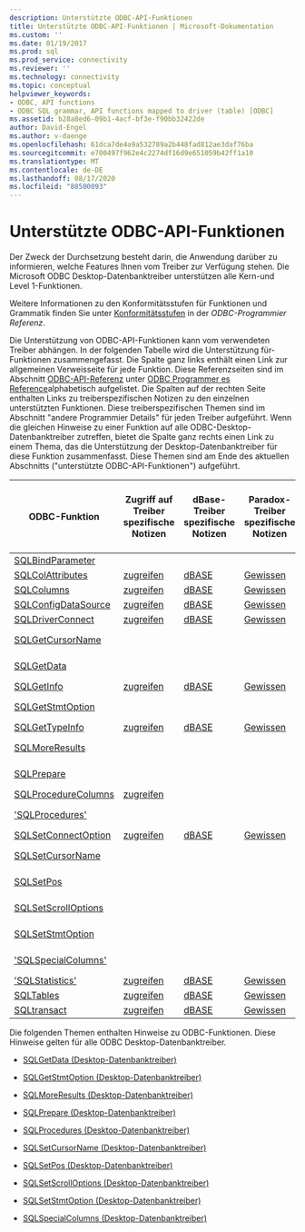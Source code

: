 ```yaml
---
description: Unterstützte ODBC-API-Funktionen
title: Unterstützte ODBC-API-Funktionen | Microsoft-Dokumentation
ms.custom: ''
ms.date: 01/19/2017
ms.prod: sql
ms.prod_service: connectivity
ms.reviewer: ''
ms.technology: connectivity
ms.topic: conceptual
helpviewer_keywords:
- ODBC, API functions
- ODBC SQL grammar, API functions mapped to driver (table) [ODBC]
ms.assetid: b28a8ed6-09b1-4acf-bf3e-f90bb32422de
author: David-Engel
ms.author: v-daenge
ms.openlocfilehash: 61dca7de4a9a532789a2b448fad812ae3daf76ba
ms.sourcegitcommit: e700497f962e4c2274df16d9e651059b42ff1a10
ms.translationtype: MT
ms.contentlocale: de-DE
ms.lasthandoff: 08/17/2020
ms.locfileid: "88500093"
---
```

# <a name="supported-odbc-api-functions"></a>Unterstützte ODBC-API-Funktionen
Der Zweck der Durchsetzung besteht darin, die Anwendung darüber zu informieren, welche Features Ihnen vom Treiber zur Verfügung stehen. Die Microsoft ODBC Desktop-Datenbanktreiber unterstützen alle Kern-und Level 1-Funktionen.  
  
 Weitere Informationen zu den Konformitätsstufen für Funktionen und Grammatik finden Sie unter [Konformitätsstufen](../../odbc/reference/develop-app/conformance-levels.md) in der *ODBC-Programmier Referenz*.  
  
 Die Unterstützung von ODBC-API-Funktionen kann vom verwendeten Treiber abhängen. In der folgenden Tabelle wird die Unterstützung für-Funktionen zusammengefasst. Die Spalte ganz links enthält einen Link zur allgemeinen Verweisseite für jede Funktion. Diese Referenzseiten sind im Abschnitt [ODBC-API-Referenz](../../odbc/reference/syntax/odbc-api-reference.md) unter [ODBC Programmer es Reference](../../odbc/reference/odbc-programmer-s-reference.md)alphabetisch aufgelistet. Die Spalten auf der rechten Seite enthalten Links zu treiberspezifischen Notizen zu den einzelnen unterstützten Funktionen. Diese treiberspezifischen Themen sind im Abschnitt "andere Programmier Details" für jeden Treiber aufgeführt. Wenn die gleichen Hinweise zu einer Funktion auf alle ODBC-Desktop-Datenbanktreiber zutreffen, bietet die Spalte ganz rechts einen Link zu einem Thema, das die Unterstützung der Desktop-Datenbanktreiber für diese Funktion zusammenfasst. Diese Themen sind am Ende des aktuellen Abschnitts ("unterstützte ODBC-API-Funktionen") aufgeführt.  
  
|ODBC-Funktion|Zugriff auf Treiber spezifische Notizen|dBase-Treiber spezifische Notizen|Paradox-Treiber spezifische Notizen|Treiber spezifische Hinweise zu Textdateien|Excel-Treiber spezifische Notizen|Hinweise, die für alle Treiber relevant sind|  
|-------------------|-----------------------------------|----------------------------------|------------------------------------|--------------------------------------|----------------------------------|-----------------------------------|  
|[SQLBindParameter](../../odbc/reference/syntax/sqlbindparameter-function.md)|||||[Excel](../../odbc/microsoft/sqlbindparameter-excel-driver.md)||  
|[SQLColAttributes](../../odbc/reference/syntax/sqlcolattributes-function.md)|[zugreifen](../../odbc/microsoft/sqlcolattributes-access-driver.md)|[dBASE](../../odbc/microsoft/sqlcolattributes-dbase-driver.md)|[Gewissen](../../odbc/microsoft/sqlcolattributes-paradox-driver.md)|[Textdatei](../../odbc/microsoft/sqlcolattributes-text-file-driver.md)|[Excel](../../odbc/microsoft/sqlcolattributes-excel-driver.md)||  
|[SQLColumns](../../odbc/reference/syntax/sqlcolattributes-function.md)|[zugreifen](../../odbc/microsoft/sqlcolattributes-access-driver.md)|[dBASE](../../odbc/microsoft/sqlcolattributes-dbase-driver.md)|[Gewissen](../../odbc/microsoft/sqlcolattributes-paradox-driver.md)|[Textdatei](../../odbc/microsoft/sqlcolattributes-text-file-driver.md)|[Excel](../../odbc/microsoft/sqlcolattributes-excel-driver.md)||  
|[SQLConfigDataSource](../../odbc/reference/syntax/sqlconfigdatasource-function.md)|[zugreifen](../../odbc/microsoft/sqlconfigdatasource-access-driver.md)|[dBASE](../../odbc/microsoft/sqlconfigdatasource-dbase-driver.md)|[Gewissen](../../odbc/microsoft/sqlconfigdatasource-paradox-driver.md)|[Textdatei](../../odbc/microsoft/sqlconfigdatasource-text-file-driver.md)|[Excel](../../odbc/microsoft/odbc-jet-sqlconfigdatasource-excel-driver.md)||  
|[SQLDriverConnect](../../odbc/reference/syntax/sqldriverconnect-function.md)|[zugreifen](../../odbc/microsoft/sqldriverconnect-access-driver.md)|[dBASE](../../odbc/microsoft/sqldriverconnect-dbase-driver.md)|[Gewissen](../../odbc/microsoft/sqldriverconnect-paradox-driver.md)|[Textdatei](../../odbc/microsoft/sqldriverconnect-text-file-driver.md)|[Excel](../../odbc/microsoft/sqldriverconnect-excel-driver.md)||  
|[SQLGetCursorName](../../odbc/reference/syntax/sqlgetcursorname-function.md)||||||[Alle Treiber](../../odbc/microsoft/sqlgetcursorname-desktop-database-drivers.md)|  
|[SQLGetData](../../odbc/reference/syntax/sqlgetdata-function.md)||||||[Alle Treiber](../../odbc/microsoft/sqlgetdata-desktop-database-drivers.md)|  
|[SQLGetInfo](../../odbc/reference/syntax/sqlgetinfo-function.md)|[zugreifen](../../odbc/microsoft/sqlgetinfo-access-driver.md)|[dBASE](../../odbc/microsoft/sqlgetinfo-dbase-driver.md)|[Gewissen](../../odbc/microsoft/sqlgetinfo-paradox-driver.md)|[Textdatei](../../odbc/microsoft/sqlgetinfo-text-file-driver.md)|[Excel](../../odbc/microsoft/sqlgetinfo-excel-driver.md)|
|[SQLGetStmtOption](../../odbc/reference/syntax/sqlgetstmtoption-function.md)||||||[Alle Treiber](../../odbc/microsoft/sqlgetstmtoption-desktop-database-drivers.md)|  
|[SQLGetTypeInfo](../../odbc/reference/syntax/sqlgettypeinfo-function.md)|[zugreifen](../../odbc/microsoft/sqlgettypeinfo-access-driver.md)|[dBASE](../../odbc/microsoft/sqlgettypeinfo-dbase-driver.md)|[Gewissen](../../odbc/microsoft/sqlgettypeinfo-paradox-driver.md)|[Textdatei](../../odbc/microsoft/sqlgettypeinfo-text-file-driver.md)|[Excel](../../odbc/microsoft/sqlgettypeinfo-excel-driver.md)||  
|[SQLMoreResults](../../odbc/reference/syntax/sqlmoreresults-function.md)||||||[Alle Treiber](../../odbc/microsoft/sqlmoreresults-desktop-database-drivers.md)|  
|[SQLPrepare](../../odbc/reference/syntax/sqlprepare-function.md)||||||[Alle Treiber](../../odbc/microsoft/sqlprepare-desktop-database-drivers.md)|  
|[SQLProcedureColumns](../../odbc/reference/syntax/sqlprocedurecolumns-function.md)|[zugreifen](../../odbc/microsoft/sqlprocedurecolumns-access-driver.md)||||||  
|['SQLProcedures'](../../odbc/reference/syntax/sqlprocedures-function.md)||||||[Alle Treiber](../../odbc/microsoft/sqlprocedures-desktop-database-drivers.md)|  
|[SQLSetConnectOption](../../odbc/reference/syntax/sqlsetconnectoption-function.md)|[zugreifen](../../odbc/microsoft/sqlsetconnectoption-access-driver.md)|[dBASE](../../odbc/microsoft/sqlsetconnectoption-dbase-driver.md)|[Gewissen](../../odbc/microsoft/sqlsetconnectoption-paradox-driver.md)|[Textdatei](../../odbc/microsoft/sqlsetconnectoption-text-file-driver.md)|[Excel](../../odbc/microsoft/sqlsetconnectoption-excel-driver.md)||  
|[SQLSetCursorName](../../odbc/reference/syntax/sqlsetcursorname-function.md)||||||[Alle Treiber](../../odbc/microsoft/sqlsetcursorname-desktop-database-drivers.md)|  
|[SQLSetPos](../../odbc/reference/syntax/sqlsetpos-function.md)||||||[Alle Treiber](../../odbc/microsoft/sqlsetpos-desktop-database-drivers.md)|  
|[SQLSetScrollOptions](../../odbc/reference/syntax/sqlsetscrolloptions-function.md)||||||[Alle Treiber](../../odbc/microsoft/sqlsetscrolloptions-desktop-database-drivers.md)|  
|[SQLSetStmtOption](../../odbc/reference/syntax/sqlsetstmtoption-function.md)||||||[Alle Treiber](../../odbc/microsoft/sqlsetstmtoption-desktop-database-drivers.md)|  
|['SQLSpecialColumns'](../../odbc/reference/syntax/sqlspecialcolumns-function.md)||||||[Alle Treiber](../../odbc/microsoft/sqlspecialcolumns-desktop-database-drivers.md)|  
|['SQLStatistics'](../../odbc/reference/syntax/sqlstatistics-function.md)|[zugreifen](../../odbc/microsoft/sqlstatistics-access-driver.md)|[dBASE](../../odbc/microsoft/sqlstatistics-dbase-driver.md)|[Gewissen](../../odbc/microsoft/sqlstatistics-paradox-driver.md)|[Textdatei](../../odbc/microsoft/sqlstatistics-text-file-driver.md)|[Excel](../../odbc/microsoft/sqlstatistics-excel-driver.md)||  
|[SQLTables](../../odbc/reference/syntax/sqltables-function.md)|[zugreifen](../../odbc/microsoft/sqltables-access-driver.md)|[dBASE](../../odbc/microsoft/sqltables-dbase-driver.md)|[Gewissen](../../odbc/microsoft/sqltables-paradox-driver.md)|[Textdatei](../../odbc/microsoft/sqltables-text-file-driver.md)|[Excel](../../odbc/microsoft/sqltables-excel-driver.md)|  
|[SQLtransact](../../odbc/reference/syntax/sqltransact-function.md)|[zugreifen](../../odbc/microsoft/sqltransact-access-driver.md)|[dBASE](../../odbc/microsoft/sqltransact-dbase-driver.md)|[Gewissen](../../odbc/microsoft/sqltransact-paradox-driver.md)|[Textdatei](../../odbc/microsoft/sqltransact-text-file-driver.md)|[Excel](../../odbc/microsoft/sqltransact-excel-driver.md)||  
  
 Die folgenden Themen enthalten Hinweise zu ODBC-Funktionen. Diese Hinweise gelten für alle ODBC Desktop-Datenbanktreiber.  
  
-   [SQLGetData (Desktop-Datenbanktreiber)](../../odbc/microsoft/sqlgetdata-desktop-database-drivers.md)  
  
-   [SQLGetStmtOption (Desktop-Datenbanktreiber)](../../odbc/microsoft/sqlgetstmtoption-desktop-database-drivers.md)  
  
-   [SQLMoreResults (Desktop-Datenbanktreiber)](../../odbc/microsoft/sqlmoreresults-desktop-database-drivers.md)  
  
-   [SQLPrepare (Desktop-Datenbanktreiber)](../../odbc/microsoft/sqlprepare-desktop-database-drivers.md)  
  
-   [SQLProcedures (Desktop-Datenbanktreiber)](../../odbc/microsoft/sqlprocedures-desktop-database-drivers.md)  
  
-   [SQLSetCursorName (Desktop-Datenbanktreiber)](../../odbc/microsoft/sqlsetcursorname-desktop-database-drivers.md)  
  
-   [SQLSetPos (Desktop-Datenbanktreiber)](../../odbc/microsoft/sqlsetpos-desktop-database-drivers.md)  
  
-   [SQLSetScrollOptions (Desktop-Datenbanktreiber)](../../odbc/microsoft/sqlsetscrolloptions-desktop-database-drivers.md)  
  
-   [SQLSetStmtOption (Desktop-Datenbanktreiber)](../../odbc/microsoft/sqlsetstmtoption-desktop-database-drivers.md)  
  
-   [SQLSpecialColumns (Desktop-Datenbanktreiber)](../../odbc/microsoft/sqlspecialcolumns-desktop-database-drivers.md)
